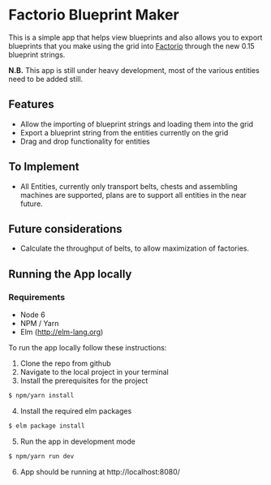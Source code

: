 # Factorio Blueprint Maker

This is a simple app that helps view blueprints and also allows you to export blueprints that you make using the grid into [Factorio][factorio-homepage] through the new 0.15 blueprint strings.

**N.B.** This app is still under heavy development, most of the various entities need to be added still.


## Features

 * Allow the importing of blueprint strings and loading them into the grid
 * Export a blueprint string from the entities currently on the grid
 * Drag and drop functionality for entities


## To Implement

 * All Entities, currently only transport belts, chests and assembling machines are supported, plans are to support all entities in the near future.

## Future considerations

 * Calculate the throughput of belts, to allow maximization of factories.

[factorio-homepage]: https://www.factorio.com/


## Running the App locally

### Requirements

 * Node 6
 * NPM / Yarn
 * Elm (http://elm-lang.org)

To run the app locally follow these instructions:

1. Clone the repo from github
2. Navigate to the local project in your terminal
3. Install the prerequisites for the project
```bash
$ npm/yarn install
```
4. Install the required elm packages
```bash
$ elm package install
```
5. Run the app in development mode
```bash
$ npm/yarn run dev
```
6. App should be running at http://localhost:8080/
